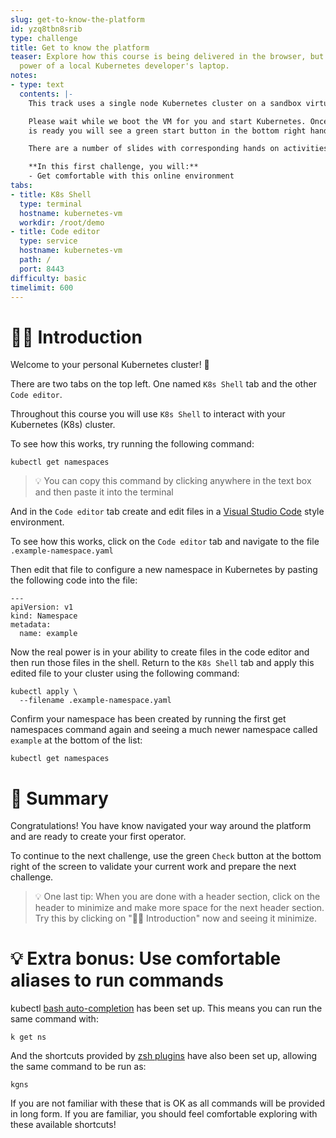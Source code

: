 ```yaml
---
slug: get-to-know-the-platform
id: yzq8tbn8srib
type: challenge
title: Get to know the platform
teaser: Explore how this course is being delivered in the browser, but has all the
  power of a local Kubernetes developer's laptop.
notes:
- type: text
  contents: |-
    This track uses a single node Kubernetes cluster on a sandbox virtual machine (VM).

    Please wait while we boot the VM for you and start Kubernetes. Once the VM
    is ready you will see a green start button in the bottom right hand corner.

    There are a number of slides with corresponding hands on activities, these are each called "challenges"

    **In this first challenge, you will:**
    - Get comfortable with this online environment
tabs:
- title: K8s Shell
  type: terminal
  hostname: kubernetes-vm
  workdir: /root/demo
- title: Code editor
  type: service
  hostname: kubernetes-vm
  path: /
  port: 8443
difficulty: basic
timelimit: 600
---
```


👋🏾 Introduction
==============

Welcome to your personal Kubernetes cluster! 🏡

There are two tabs on the top left. One named `K8s Shell` tab and the other `Code editor`.

Throughout this course you will use `K8s Shell` to interact with your Kubernetes (K8s) cluster.

To see how this works, try running the following command:

```
kubectl get namespaces
```

> 💡 You can copy this command by clicking anywhere in the text box and then paste it into the terminal

And in the `Code editor` tab create and edit files in a [Visual Studio Code](https://code.visualstudio.com/) style environment.

To see how this works, click on the `Code editor` tab and navigate to the file `.example-namespace.yaml`

Then edit that file to configure a new namespace in Kubernetes by pasting the following code into the file:

```
---
apiVersion: v1
kind: Namespace
metadata:
  name: example
```

Now the real power is in your ability to create files in the code editor and then run those files in the shell. Return to the `K8s Shell` tab and apply this edited file to your cluster using the following command:

```
kubectl apply \
  --filename .example-namespace.yaml
```

Confirm your namespace has been created by running the first get namespaces command again and seeing a much newer namespace called `example` at the bottom of the list:
```
kubectl get namespaces
```

📕 Summary
==============

Congratulations! You have know navigated your way around the platform and are ready to create your first operator.

To continue to the next challenge, use the green `Check` button at the bottom right of the screen to validate your current work and prepare the next challenge.

> 💡 One last tip: When you are done with a header section, click on the header to minimize and make more space for the next header section. Try this by clicking on "👋🏾 Introduction" now and seeing it minimize.



💡 Extra bonus: Use comfortable aliases to run commands
==============

kubectl [bash auto-completion](https://kubernetes.io/docs/tasks/tools/included/optional-kubectl-configs-bash-linux/) has been set up. This means you can run the same command with:

```
k get ns
```

And the shortcuts provided by [zsh plugins](https://github.com/ohmyzsh/ohmyzsh/blob/master/plugins/kubectl/README.md) have also been set up, allowing the same command to be run as:

```
kgns
```

If you are not familiar with these that is OK as all commands will be provided in long form. If you are familiar, you should feel comfortable exploring with these available shortcuts!
